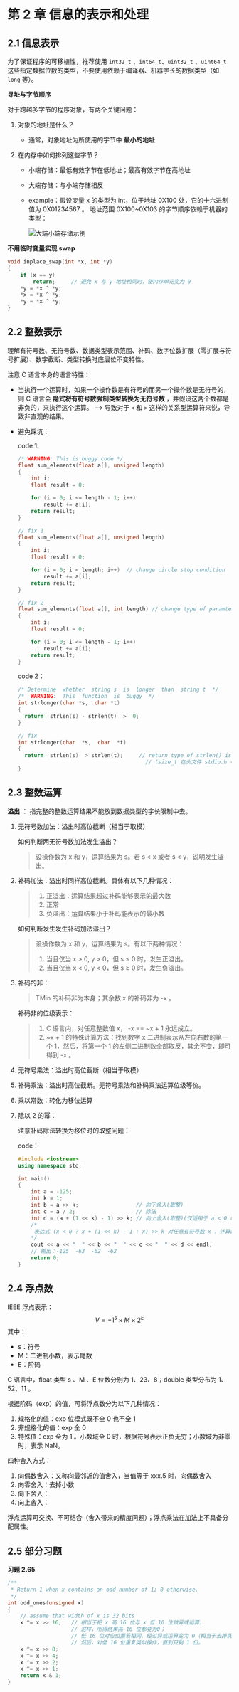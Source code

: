 # 第 2 章  信息的表示和处理

## 2.1 信息表示

为了保证程序的可移植性，推荐使用 `int32_t` 、`int64_t`、`uint32_t` 、`uint64_t` 这些指定数据位数的类型，不要使用依赖于编译器、机器字长的数据类型（如 `long` 等）。



**寻址与字节顺序** 

对于跨越多字节的程序对象，有两个关键问题：

1. 对象的地址是什么？

   - 通常，对象地址为所使用的字节中 **最小的地址** 

2. 在内存中如何排列这些字节？

   - 小端存储：最低有效字节在低地址；最高有效字节在高地址

   - 大端存储：与小端存储相反

   - example：假设变量 x 的类型为 int，位于地址 0X100 处，它的十六进制值为 0X01234567 。 地址范围 0X100~0X103 的字节顺序依赖于机器的类型：

     ![大端小端存储示例](img/fig2_1.png)

**不用临时变量实现 swap** 

```c
void inplace_swap(int *x, int *y)
{
    if (x == y)
        return;		// 避免 x 与 y 地址相同时，使内存单元变为 0
    *y = *x ^ *y;
    *x = *x ^ *y;
    *y = *x ^ *y;
}
```



## 2.2 整数表示

理解有符号数、无符号数、数据类型表示范围、补码、数字位数扩展（零扩展与符号扩展）、数字截断、类型转换时底层位不变特性。

注意 C 语言本身的语言特性：

- 当执行一个运算时，如果一个操作数是有符号的而另一个操作数是无符号的，则 C 语言会 **隐式将有符号数强制类型转换为无符号数** ，并假设这两个数都是非负的，来执行这个运算。 -->  导致对于 `<` 和 `>` 这样的关系型运算符来说，导致非直观的结果。

- 避免踩坑：

  code 1:

  ```c
  /* WARNING: This is buggy code */
  float sum_elements(float a[], unsigned length)
  {
      int i;
      float result = 0;
  
      for (i = 0; i <= length - 1; i++)
          result += a[i];
      return result;
  }
  
  // fix 1
  float sum_elements(float a[], unsigned length)
  {
      int i;
      float result = 0;
  
      for (i = 0; i < length; i++)	// change circle stop condition
          result += a[i];
      return result;
  }
  
  // fix 2
  float sum_elements(float a[], int length)	// change type of paramter length
  {
      int i;
      float result = 0;
  
      for (i = 0; i <= length - 1; i++)
          result += a[i];
      return result;
  }
  ```

  code 2：

  ```c
  /* Determine  whether  string s  is  longer  than  string t  */ 
  /*  WARNING:  This  function  is  buggy  */
  int strlonger(char *s,  char *t) 
  { 
  	return  strlen(s) - strlen(t)  >  0; 
  }
  
  // fix
  int strlonger(char  *s,  char  *t) 
  { 
  	return  strlen(s)  > strlen(t);     // return type of strlen() is size_t 
                                          // (size_t 在头文件 stdio.h 中通过 typedef 定义，为 unsigned int/long)
  }
  ```



## 2.3  整数运算

**溢出** ： 指完整的整数运算结果不能放到数据类型的字长限制中去。

1. 无符号数加法：溢出时高位截断（相当于取模）

   如何判断两无符号数加法发生溢出？

   > 设操作数为 x 和 y，运算结果为 s。若 s < x 或者 s < y，说明发生溢出。

2. 补码加法：溢出时同样高位截断。具体有以下几种情况：

   > 1. 正溢出：运算结果超过补码能够表示的最大数
   > 2. 正常
   > 3. 负溢出：运算结果小于补码能表示的最小数

   如何判断发生发生补码加法溢出？

   > 设操作数为 x 和 y，运算结果为 s。有以下两种情况：
   >
   > 1. 当且仅当 x > 0, y > 0，但 s $\leq$ 0 时，发生正溢出。
   > 1. 当且仅当 x < 0, y < 0，但 s $\geq$ 0 时，发生负溢出。
   
3. 补码的非：

   > TMin 的补码非为本身；其余数 x 的补码非为 -x 。

   补码非的位级表示：

   > 1. C 语言内，对任意整数值 x， -x == ~x + 1 永远成立。
   > 2. ~x + 1 的特殊计算方法：找到数字 x 二进制表示从左向右数的第一个 1，然后，将第一个 1 的左侧二进制数全部取反，其余不变，即可得到 -x 。

4. 无符号乘法：溢出时高位截断（相当于取模）

5. 补码乘法：溢出时高位截断。无符号乘法和补码乘法运算位级等价。

6. 乘以常数：转化为移位运算

7. 除以 2 的幂：

   注意补码除法转换为移位时的取整问题：

   code：

   ```cpp
   #include <iostream>
   using namespace std;
   
   int main()
   {
       int a = -125;
       int k = 1;
       int b = a >> k;                  // 向下舍入(取整)
       int c = a / 2;                   // 除法
       int d = (a + (1 << k) - 1) >> k; // 向上舍入(取整)(仅适用于 a < 0 时)
       /*
       	表达式 (x < 0 ? x + (1 << k) - 1 : x) >> k 对任意有符号数 x ，计算数值 x/(2^k)
       */
       cout << a << "  " << b << "  " << c << "  " << d << endl;
       // 输出：-125  -63  -62  -62
       return 0;
   }
   ```



## 2.4 浮点数

IEEE 浮点表示：
$$
V = {-1}^{s} \times M \times {2}^{E}
$$
其中：

- s：符号
- M：二进制小数，表示尾数
- E：阶码

C 语言中，float 类型 s 、M 、E 位数分别为 1、23、8；double 类型分布为 1、52、11 。

根据阶码（exp）的值，可将浮点数分为以下几种情况：

1. 规格化的值：exp 位模式既不全 0 也不全 1
2. 非规格化的值：exp 全 0
3. 特殊值：exp 全为 1 。小数域全 0 时，根据符号表示正负无穷；小数域为非零时，表示 NaN。



四种舍入方式：

1. 向偶数舍入：又称向最邻近的值舍入，当值等于 xxx.5 时，向偶数舍入
2. 向零舍入：去掉小数
3. 向下舍入：
4. 向上舍入：



浮点运算可交换、不可结合（舍入带来的精度问题）；浮点乘法在加法上不具备分配属性。



## 2.5 部分习题

**习题 2.65** 

```c
/** 
 * Return 1 when x contains an odd number of 1; 0 otherwise.
 */
int odd_ones(unsigned x)
{
    // assume that width of x is 32 bits
    x ^= x >> 16;	// 相当于把 x 高 16 位与 x 低 16 位做异或运算，
    				// 这样，所得结果高 16 位都变为0；
    				// 低 16 位对应位置若相同，经过异或运算变为 0（相当于去掉偶数个 1）；若不同，结果为 1
    				// 然后，对低 16 位重复类似操作，直到只剩 1 位。
    x ^= x >> 8;
    x ^= x >> 4;
    x ^= x >> 2;
    x ^= x >> 1;
    return x & 1;
}
```






